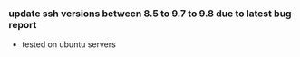 ### update ssh versions between 8.5 to 9.7 to 9.8 due to latest bug report
- tested on ubuntu servers

